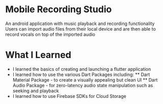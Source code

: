 # Mobile Recording Studio
An android application with music playback and recording functionality
Users can import audio files from their local device and are then able to record vocals on top of the imported audio

# What I Learned
* I learned the basics of creating and launching a flutter application
* I learned how to use the various Dart Packages including:
** Dart Material Package - to create a visually appealing but clean UI 
** Dart Audio Package - for zero-latency audio state manipulation such as seeking and playback
* I learned how to use Firebase SDKs for Cloud Storage 

